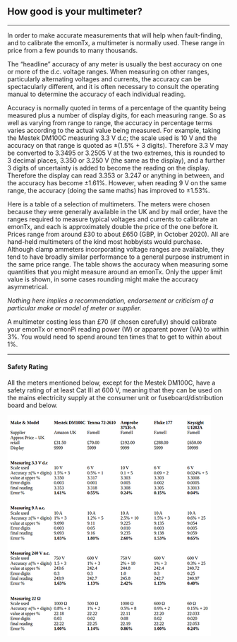 ## How good is your multimeter?

***

In order to make accurate measurements that will help when fault-finding, and to calibrate the emonTx, a multimeter is normally used. These range in price from a few pounds to many thousands.

The “headline” accuracy of any meter is usually the best accuracy on one or more of the d.c. voltage ranges. When measuring on other ranges, particularly alternating voltages and currents, the accuracy can be spectacularly different, and it is often necessary to consult the operating manual to determine the accuracy of each individual reading.

Accuracy is normally quoted in terms of a percentage of the quantity being measured plus a number of display digits, for each measuring range. So as well as varying from range to range, the accuracy in percentage terms varies according to the actual value being measured. For example, taking the Mestek DM100C measuring 3.3 V d.c; the scale used is 10 V and the accuracy on that range is quoted as ±(1.5% + 3 digits). Therefore 3.3 V may be converted to 3.3495 or 3.2505 V at the two extremes, this is rounded to 3 decimal places, 3.350 or 3.250 V (the same as the display), and a further 3 digits of uncertainty is added to become the reading on the display. Therefore the display can read 3.353 or 3.247 or anything in between, and the accuracy has become ±1.61%. However, when reading 9 V on the same range, the accuracy (doing the same maths) has improved to ±1.53%.

Here is a table of a selection of multimeters. The meters were chosen because they were generally available in the UK and by mail order, have the ranges required to measure typical voltages and currents to calibrate an emonTx, and each is approximately double the price of the one before it. Prices range from around £30 to about £650 (GBP, in October 2020). All are hand-held multimeters of the kind most hobbyists would purchase. Although clamp ammeters incorporating voltage ranges are available, they tend to have broadly similar performance to a general purpose instrument in the same price range. The table shows the accuracy when measuring some quantities that you might measure around an emonTx. Only the upper limit value is shown, in some cases rounding might make the accuracy asymmetrical.

*Nothing here implies a recommendation, endorsement or criticism of a particular make or model of meter or supplier.*

A multimeter costing less than £70 (if chosen carefully) should calibrate your emonTx or emonPi reading power (W) or apparent power (VA) to within 3%. You would need to spend around ten times that to get to within about 1%.

___

#### Safety Rating

All the meters mentioned below, except for the Mestek DM100C, have a safety rating of at least Cat III at 600 V, meaning that they can be used on the mains electricity supply at the consumer unit or fuseboard/distribution board and below.

![](files/meters.png)
